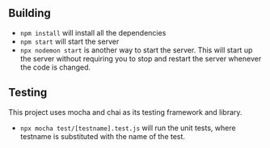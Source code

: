 ## Building
- `npm install` will install all the dependencies
- `npm start` will start the server
- `npx nodemon start` is another way to start the server. This will start up the server without requiring you to stop and restart the server whenever the code is changed.

## Testing
This project uses mocha and chai as its testing framework and library. 
- `npx mocha test/[testname].test.js` will run the unit tests, where testname is substituted with the name of the test.
